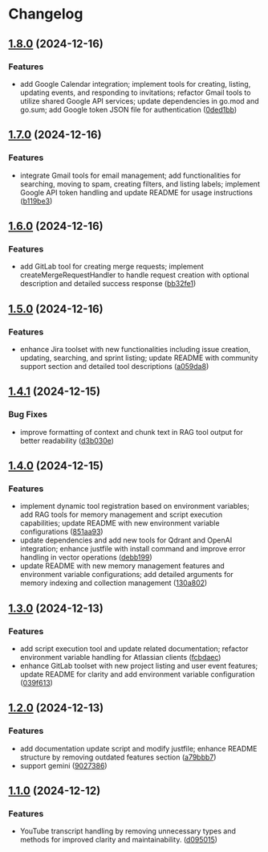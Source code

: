 # Changelog

## [1.8.0](https://github.com/nguyenvanduocit/all-in-one-model-context-protocol/compare/v1.7.0...v1.8.0) (2024-12-16)


### Features

* add Google Calendar integration; implement tools for creating, listing, updating events, and responding to invitations; refactor Gmail tools to utilize shared Google API services; update dependencies in go.mod and go.sum; add Google token JSON file for authentication ([0ded1bb](https://github.com/nguyenvanduocit/all-in-one-model-context-protocol/commit/0ded1bb710c7ea0266f50f47b127998ae7dcfa9c))

## [1.7.0](https://github.com/nguyenvanduocit/all-in-one-model-context-protocol/compare/v1.6.0...v1.7.0) (2024-12-16)


### Features

* integrate Gmail tools for email management; add functionalities for searching, moving to spam, creating filters, and listing labels; implement Google API token handling and update README for usage instructions ([b119be3](https://github.com/nguyenvanduocit/all-in-one-model-context-protocol/commit/b119be319b42954ab81e0010cd1ea8460ff255f7))

## [1.6.0](https://github.com/nguyenvanduocit/all-in-one-model-context-protocol/compare/v1.5.0...v1.6.0) (2024-12-16)


### Features

* add GitLab tool for creating merge requests; implement createMergeRequestHandler to handle request creation with optional description and detailed success response ([bb32fe1](https://github.com/nguyenvanduocit/all-in-one-model-context-protocol/commit/bb32fe134aa24d03fdf7241dad041ec29cd6174b))

## [1.5.0](https://github.com/nguyenvanduocit/all-in-one-model-context-protocol/compare/v1.4.1...v1.5.0) (2024-12-16)


### Features

* enhance Jira toolset with new functionalities including issue creation, updating, searching, and sprint listing; update README with community support section and detailed tool descriptions ([a059da8](https://github.com/nguyenvanduocit/all-in-one-model-context-protocol/commit/a059da8ee379f5560fa38e0adbcd693f5533ff9e))

## [1.4.1](https://github.com/nguyenvanduocit/all-in-one-model-context-protocol/compare/v1.4.0...v1.4.1) (2024-12-15)


### Bug Fixes

* improve formatting of context and chunk text in RAG tool output for better readability ([d3b030e](https://github.com/nguyenvanduocit/all-in-one-model-context-protocol/commit/d3b030e521abb3dd645d3e762f313f02cc440e10))

## [1.4.0](https://github.com/nguyenvanduocit/all-in-one-model-context-protocol/compare/v1.3.0...v1.4.0) (2024-12-15)


### Features

* implement dynamic tool registration based on environment variables; add RAG tools for memory management and script execution capabilities; update README with new environment variable configurations ([851aa93](https://github.com/nguyenvanduocit/all-in-one-model-context-protocol/commit/851aa93c27177a5d94babae419f4c1488556d83e))
* update dependencies and add new tools for Qdrant and OpenAI integration; enhance justfile with install command and improve error handling in vector operations ([debb199](https://github.com/nguyenvanduocit/all-in-one-model-context-protocol/commit/debb199932aee7b5d49886c1edfdc4f69dfcb832))
* update README with new memory management features and environment variable configurations; add detailed arguments for memory indexing and collection management ([130a802](https://github.com/nguyenvanduocit/all-in-one-model-context-protocol/commit/130a8029014294a66c1033dc16e19bab6df44e4b))

## [1.3.0](https://github.com/nguyenvanduocit/all-in-one-model-context-protocol/compare/v1.2.0...v1.3.0) (2024-12-13)


### Features

* add script execution tool and update related documentation; refactor environment variable handling for Atlassian clients ([fcbdaec](https://github.com/nguyenvanduocit/all-in-one-model-context-protocol/commit/fcbdaecee8f1c8c2a783f31bb90c40899f44981f))
* enhance GitLab toolset with new project listing and user event features; update README for clarity and add environment variable configuration ([039f613](https://github.com/nguyenvanduocit/all-in-one-model-context-protocol/commit/039f613fb5430c2daf9d53d27cef38b910b1d71a))

## [1.2.0](https://github.com/nguyenvanduocit/all-in-one-model-context-protocol/compare/v1.1.0...v1.2.0) (2024-12-13)


### Features

* add documentation update script and modify justfile; enhance README structure by removing outdated features section ([a79bbb7](https://github.com/nguyenvanduocit/all-in-one-model-context-protocol/commit/a79bbb77c40877dd34c8b5e4115968fa7922b6a7))
* support gemini ([9027386](https://github.com/nguyenvanduocit/all-in-one-model-context-protocol/commit/9027386c321074db8bd79eebf4bf159e0fff3fab))

## [1.1.0](https://github.com/nguyenvanduocit/all-in-one-model-context-protocol/compare/v1.0.0...v1.1.0) (2024-12-12)


### Features

* YouTube transcript handling by removing unnecessary types and methods for improved clarity and maintainability. ([d095015](https://github.com/nguyenvanduocit/all-in-one-model-context-protocol/commit/d0950159804e31c7a788fae88cf7274c4d649e67))
